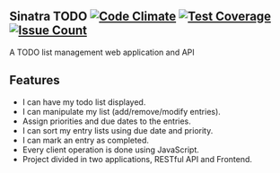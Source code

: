 ## Sinatra TODO [![Code Climate](https://codeclimate.com/github/chischaschos/sinatra-todo/badges/gpa.svg)](https://codeclimate.com/github/chischaschos/sinatra-todo) [![Test Coverage](https://codeclimate.com/github/chischaschos/sinatra-todo/badges/coverage.svg)](https://codeclimate.com/github/chischaschos/sinatra-todo/coverage) [![Issue Count](https://codeclimate.com/github/chischaschos/sinatra-todo/badges/issue_count.svg)](https://codeclimate.com/github/chischaschos/sinatra-todo)

A TODO list management web application and API


## Features
- I can have my todo list displayed.
- I can manipulate my list (add/remove/modify entries).
- Assign priorities and due dates to the entries.
- I can sort my entry lists using due date and priority.
- I can mark an entry as completed.
- Every client operation is done using JavaScript.
- Project divided in two applications, RESTful API and Frontend.
